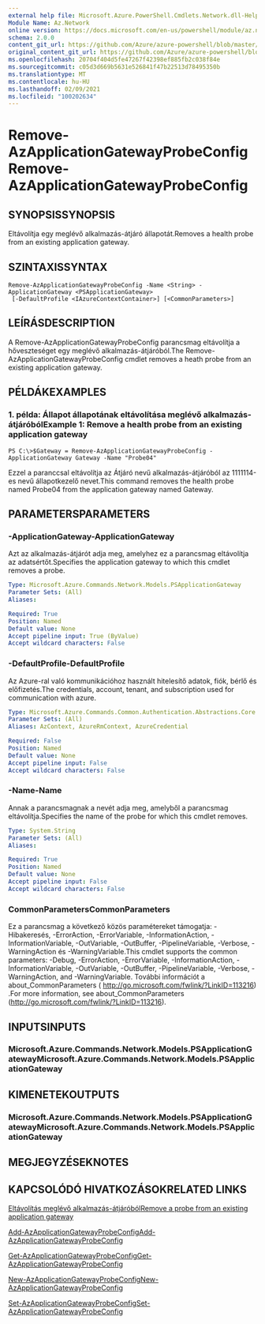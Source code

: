 ```yaml
---
external help file: Microsoft.Azure.PowerShell.Cmdlets.Network.dll-Help.xml
Module Name: Az.Network
online version: https://docs.microsoft.com/en-us/powershell/module/az.network/remove-azapplicationgatewayprobeconfig
schema: 2.0.0
content_git_url: https://github.com/Azure/azure-powershell/blob/master/src/Network/Network/help/Remove-AzApplicationGatewayProbeConfig.md
original_content_git_url: https://github.com/Azure/azure-powershell/blob/master/src/Network/Network/help/Remove-AzApplicationGatewayProbeConfig.md
ms.openlocfilehash: 20704f404d5fe47267f42398ef885fb2c038f84e
ms.sourcegitcommit: c05d3d669b5631e526841f47b22513d78495350b
ms.translationtype: MT
ms.contentlocale: hu-HU
ms.lasthandoff: 02/09/2021
ms.locfileid: "100202634"
---
```

# <span data-ttu-id="91e91-101">Remove-AzApplicationGatewayProbeConfig</span><span class="sxs-lookup"><span data-stu-id="91e91-101">Remove-AzApplicationGatewayProbeConfig</span></span>

## <span data-ttu-id="91e91-102">SYNOPSIS</span><span class="sxs-lookup"><span data-stu-id="91e91-102">SYNOPSIS</span></span>
<span data-ttu-id="91e91-103">Eltávolítja egy meglévő alkalmazás-átjáró állapotát.</span><span class="sxs-lookup"><span data-stu-id="91e91-103">Removes a health probe from an existing application gateway.</span></span>

## <span data-ttu-id="91e91-104">SZINTAXIS</span><span class="sxs-lookup"><span data-stu-id="91e91-104">SYNTAX</span></span>

```
Remove-AzApplicationGatewayProbeConfig -Name <String> -ApplicationGateway <PSApplicationGateway>
 [-DefaultProfile <IAzureContextContainer>] [<CommonParameters>]
```

## <span data-ttu-id="91e91-105">LEÍRÁS</span><span class="sxs-lookup"><span data-stu-id="91e91-105">DESCRIPTION</span></span>
<span data-ttu-id="91e91-106">A Remove-AzApplicationGatewayProbeConfig parancsmag eltávolítja a hőveszteséget egy meglévő alkalmazás-átjáróból.</span><span class="sxs-lookup"><span data-stu-id="91e91-106">The Remove-AzApplicationGatewayProbeConfig cmdlet removes a heath probe from an existing application gateway.</span></span>

## <span data-ttu-id="91e91-107">PÉLDÁK</span><span class="sxs-lookup"><span data-stu-id="91e91-107">EXAMPLES</span></span>

### <span data-ttu-id="91e91-108">1. példa: Állapot állapotának eltávolítása meglévő alkalmazás-átjáróból</span><span class="sxs-lookup"><span data-stu-id="91e91-108">Example 1: Remove a health probe from an existing application gateway</span></span>
```
PS C:\>$Gateway = Remove-AzApplicationGatewayProbeConfig -ApplicationGateway Gateway -Name "Probe04"
```

<span data-ttu-id="91e91-109">Ezzel a paranccsal eltávolítja az Átjáró nevű alkalmazás-átjáróból az 1111114-es nevű állapotkezelő nevet.</span><span class="sxs-lookup"><span data-stu-id="91e91-109">This command removes the health probe named Probe04 from the application gateway named Gateway.</span></span>

## <span data-ttu-id="91e91-110">PARAMETERS</span><span class="sxs-lookup"><span data-stu-id="91e91-110">PARAMETERS</span></span>

### <span data-ttu-id="91e91-111">-ApplicationGateway</span><span class="sxs-lookup"><span data-stu-id="91e91-111">-ApplicationGateway</span></span>
<span data-ttu-id="91e91-112">Azt az alkalmazás-átjárót adja meg, amelyhez ez a parancsmag eltávolítja az adatsértőt.</span><span class="sxs-lookup"><span data-stu-id="91e91-112">Specifies the application gateway to which this cmdlet removes a probe.</span></span>

```yaml
Type: Microsoft.Azure.Commands.Network.Models.PSApplicationGateway
Parameter Sets: (All)
Aliases:

Required: True
Position: Named
Default value: None
Accept pipeline input: True (ByValue)
Accept wildcard characters: False
```

### <span data-ttu-id="91e91-113">-DefaultProfile</span><span class="sxs-lookup"><span data-stu-id="91e91-113">-DefaultProfile</span></span>
<span data-ttu-id="91e91-114">Az Azure-ral való kommunikációhoz használt hitelesítő adatok, fiók, bérlő és előfizetés.</span><span class="sxs-lookup"><span data-stu-id="91e91-114">The credentials, account, tenant, and subscription used for communication with azure.</span></span>

```yaml
Type: Microsoft.Azure.Commands.Common.Authentication.Abstractions.Core.IAzureContextContainer
Parameter Sets: (All)
Aliases: AzContext, AzureRmContext, AzureCredential

Required: False
Position: Named
Default value: None
Accept pipeline input: False
Accept wildcard characters: False
```

### <span data-ttu-id="91e91-115">-Name</span><span class="sxs-lookup"><span data-stu-id="91e91-115">-Name</span></span>
<span data-ttu-id="91e91-116">Annak a parancsmagnak a nevét adja meg, amelyből a parancsmag eltávolítja.</span><span class="sxs-lookup"><span data-stu-id="91e91-116">Specifies the name of the probe for which this cmdlet removes.</span></span>

```yaml
Type: System.String
Parameter Sets: (All)
Aliases:

Required: True
Position: Named
Default value: None
Accept pipeline input: False
Accept wildcard characters: False
```

### <span data-ttu-id="91e91-117">CommonParameters</span><span class="sxs-lookup"><span data-stu-id="91e91-117">CommonParameters</span></span>
<span data-ttu-id="91e91-118">Ez a parancsmag a következő közös paramétereket támogatja: -Hibakeresés, -ErrorAction, -ErrorVariable, -InformationAction, -InformationVariable, -OutVariable, -OutBuffer, -PipelineVariable, -Verbose, -WarningAction és -WarningVariable.</span><span class="sxs-lookup"><span data-stu-id="91e91-118">This cmdlet supports the common parameters: -Debug, -ErrorAction, -ErrorVariable, -InformationAction, -InformationVariable, -OutVariable, -OutBuffer, -PipelineVariable, -Verbose, -WarningAction, and -WarningVariable.</span></span> <span data-ttu-id="91e91-119">További információt a about_CommonParameters ( http://go.microsoft.com/fwlink/?LinkID=113216) .</span><span class="sxs-lookup"><span data-stu-id="91e91-119">For more information, see about_CommonParameters (http://go.microsoft.com/fwlink/?LinkID=113216).</span></span>

## <span data-ttu-id="91e91-120">INPUTS</span><span class="sxs-lookup"><span data-stu-id="91e91-120">INPUTS</span></span>

### <span data-ttu-id="91e91-121">Microsoft.Azure.Commands.Network.Models.PSApplicationGateway</span><span class="sxs-lookup"><span data-stu-id="91e91-121">Microsoft.Azure.Commands.Network.Models.PSApplicationGateway</span></span>

## <span data-ttu-id="91e91-122">KIMENETEK</span><span class="sxs-lookup"><span data-stu-id="91e91-122">OUTPUTS</span></span>

### <span data-ttu-id="91e91-123">Microsoft.Azure.Commands.Network.Models.PSApplicationGateway</span><span class="sxs-lookup"><span data-stu-id="91e91-123">Microsoft.Azure.Commands.Network.Models.PSApplicationGateway</span></span>

## <span data-ttu-id="91e91-124">MEGJEGYZÉSEK</span><span class="sxs-lookup"><span data-stu-id="91e91-124">NOTES</span></span>

## <span data-ttu-id="91e91-125">KAPCSOLÓDÓ HIVATKOZÁSOK</span><span class="sxs-lookup"><span data-stu-id="91e91-125">RELATED LINKS</span></span>

[<span data-ttu-id="91e91-126">Eltávolítás meglévő alkalmazás-átjáróból</span><span class="sxs-lookup"><span data-stu-id="91e91-126">Remove a probe from an existing application gateway</span></span>](https://azure.microsoft.com/en-us/documentation/articles/application-gateway-create-probe-ps/#remove-a-probe-from-an-existing-application-gateway)

[<span data-ttu-id="91e91-127">Add-AzApplicationGatewayProbeConfig</span><span class="sxs-lookup"><span data-stu-id="91e91-127">Add-AzApplicationGatewayProbeConfig</span></span>](./Add-AzApplicationGatewayProbeConfig.md)

[<span data-ttu-id="91e91-128">Get-AzApplicationGatewayProbeConfig</span><span class="sxs-lookup"><span data-stu-id="91e91-128">Get-AzApplicationGatewayProbeConfig</span></span>](./Get-AzApplicationGatewayProbeConfig.md)

[<span data-ttu-id="91e91-129">New-AzApplicationGatewayProbeConfig</span><span class="sxs-lookup"><span data-stu-id="91e91-129">New-AzApplicationGatewayProbeConfig</span></span>](./New-AzApplicationGatewayProbeConfig.md)

[<span data-ttu-id="91e91-130">Set-AzApplicationGatewayProbeConfig</span><span class="sxs-lookup"><span data-stu-id="91e91-130">Set-AzApplicationGatewayProbeConfig</span></span>](./Set-AzApplicationGatewayProbeConfig.md)

